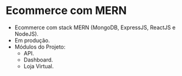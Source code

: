# Ecommerce com MERN
* Ecommerce com stack MERN (MongoDB, ExpressJS, ReactJS e NodeJS).
* Em produção.
* Módulos do Projeto:
   * API.
   * Dashboard.
   * Loja Virtual.

